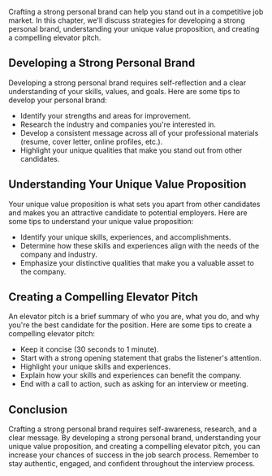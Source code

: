 
Crafting a strong personal brand can help you stand out in a competitive job market. In this chapter, we'll discuss strategies for developing a strong personal brand, understanding your unique value proposition, and creating a compelling elevator pitch.

Developing a Strong Personal Brand
----------------------------------

Developing a strong personal brand requires self-reflection and a clear understanding of your skills, values, and goals. Here are some tips to develop your personal brand:

* Identify your strengths and areas for improvement.
* Research the industry and companies you're interested in.
* Develop a consistent message across all of your professional materials (resume, cover letter, online profiles, etc.).
* Highlight your unique qualities that make you stand out from other candidates.

Understanding Your Unique Value Proposition
-------------------------------------------

Your unique value proposition is what sets you apart from other candidates and makes you an attractive candidate to potential employers. Here are some tips to understand your unique value proposition:

* Identify your unique skills, experiences, and accomplishments.
* Determine how these skills and experiences align with the needs of the company and industry.
* Emphasize your distinctive qualities that make you a valuable asset to the company.

Creating a Compelling Elevator Pitch
------------------------------------

An elevator pitch is a brief summary of who you are, what you do, and why you're the best candidate for the position. Here are some tips to create a compelling elevator pitch:

* Keep it concise (30 seconds to 1 minute).
* Start with a strong opening statement that grabs the listener's attention.
* Highlight your unique skills and experiences.
* Explain how your skills and experiences can benefit the company.
* End with a call to action, such as asking for an interview or meeting.

Conclusion
----------

Crafting a strong personal brand requires self-awareness, research, and a clear message. By developing a strong personal brand, understanding your unique value proposition, and creating a compelling elevator pitch, you can increase your chances of success in the job search process. Remember to stay authentic, engaged, and confident throughout the interview process.
